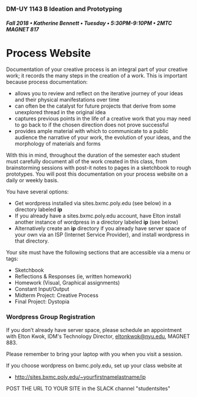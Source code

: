 ### DM-UY 1143 B Ideation and Prototyping
##### Fall 2018 • Katherine Bennett • Tuesday • 5:30PM-9:10PM • 2MTC MAGNET 817

# Process Website

Documentation of your creative process is an integral part of your creative work; it records the many steps in the creation of a work. This is important because process documentation:

*   allows you to review and reflect on the iterative journey of your ideas and their physical manifestations over time
*   can often be the catalyst for future projects that derive from some unexplored thread in the original idea
*   captures previous points in the life of a creative work that you may need to go back to if the chosen direction does not prove successful
*   provides ample material with which to communicate to a public audience the narrative of your work, the evolution of your ideas, and the morphology of materials and forms

With this in mind, throughout the duration of the semester each student must carefully document all of the work created in this class, from brainstorming sessions with post-it notes to pages in a sketchbook to rough prototypes. You will post this documentation on your process website on a daily or weekly basis.

You have several options:

* Get wordpress installed via sites.bxmc.poly.edu (see below) in a directory labeled **ip**
* If you already have a sites.bxmc.poly.edu account, have Elton install another instance of wordpress in a directory labeled **ip** (see below)
* Alternatively create an **ip** directory if you already have server space of your own via an ISP (Internet Service Provider), and install wordpress in that directory.


Your site must have the following sections that are accessible via a menu or tags: 

- Sketchbook
- Reflections & Responses (ie, written homework)
- Homework (Visual, Graphical assignments)
- Constant Input/Output
- Midterm Project: Creative Process
- Final Project: Dystopia

### Wordpress Group Registration

If you don’t already have server space, please schedule an appointment with Elton Kwok, IDM's Technology Director, eltonkwok@nyu.edu, MAGNET 883.

Please remember to bring your laptop with you when you visit a session.

If you choose wordpress on bxmc.poly.edu, set up your class website at
  * http://sites.bxmc.poly.edu/~yourfirstnamelastname/ip


POST THE URL TO YOUR SITE in the SLACK channel "studentsites"